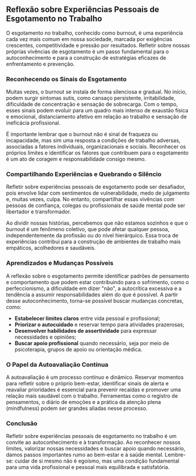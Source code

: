
## Reflexão sobre Experiências Pessoais de Esgotamento no Trabalho

O esgotamento no trabalho, conhecido como burnout, é uma experiência cada vez mais comum em nossa sociedade, marcada por exigências crescentes, competitividade e pressão por resultados. Refletir sobre nossas próprias vivências de esgotamento é um passo fundamental para o autoconhecimento e para a construção de estratégias eficazes de enfrentamento e prevenção.

### Reconhecendo os Sinais do Esgotamento

Muitas vezes, o burnout se instala de forma silenciosa e gradual. No início, podem surgir sintomas sutis, como cansaço persistente, irritabilidade, dificuldade de concentração e sensação de sobrecarga. Com o tempo, esses sinais podem evoluir para um quadro mais intenso de exaustão física e emocional, distanciamento afetivo em relação ao trabalho e sensação de ineficácia profissional.

É importante lembrar que o burnout não é sinal de fraqueza ou incapacidade, mas sim uma resposta a condições de trabalho adversas, associadas a fatores individuais, organizacionais e sociais. Reconhecer os próprios limites e identificar os fatores que contribuem para o esgotamento é um ato de coragem e responsabilidade consigo mesmo.

### Compartilhando Experiências e Quebrando o Silêncio

Refletir sobre experiências pessoais de esgotamento pode ser desafiador, pois envolve lidar com sentimentos de vulnerabilidade, medo de julgamento e, muitas vezes, culpa. No entanto, compartilhar essas vivências com pessoas de confiança, colegas ou profissionais de saúde mental pode ser libertador e transformador.

Ao dividir nossas histórias, percebemos que não estamos sozinhos e que o burnout é um fenômeno coletivo, que pode afetar qualquer pessoa, independentemente da profissão ou do nível hierárquico. Essa troca de experiências contribui para a construção de ambientes de trabalho mais empáticos, acolhedores e saudáveis.

### Aprendizados e Mudanças Possíveis

A reflexão sobre o esgotamento permite identificar padrões de pensamento e comportamento que podem estar contribuindo para o sofrimento, como o perfeccionismo, a dificuldade em dizer "não", a autocrítica excessiva e a tendência a assumir responsabilidades além do que é possível. A partir desse autoconhecimento, torna-se possível buscar mudanças concretas, como:

- **Estabelecer limites claros** entre vida pessoal e profissional;
- **Priorizar o autocuidado** e reservar tempo para atividades prazerosas;
- **Desenvolver habilidades de assertividade** para expressar necessidades e opiniões;
- **Buscar apoio profissional** quando necessário, seja por meio de psicoterapia, grupos de apoio ou orientação médica.

### O Papel da Autoavaliação Contínua

A autoavaliação é um processo contínuo e dinâmico. Reservar momentos para refletir sobre o próprio bem-estar, identificar sinais de alerta e reavaliar prioridades é essencial para prevenir recaídas e promover uma relação mais saudável com o trabalho. Ferramentas como o registro de pensamentos, o diário de emoções e a prática da atenção plena (mindfulness) podem ser grandes aliadas nesse processo.

### Conclusão

Refletir sobre experiências pessoais de esgotamento no trabalho é um convite ao autoconhecimento e à transformação. Ao reconhecer nossos limites, valorizar nossas necessidades e buscar apoio quando necessário, damos passos importantes rumo ao bem-estar e à saúde mental. Lembre-se: cuidar de si mesmo não é egoísmo, mas uma condição fundamental para uma vida profissional e pessoal mais equilibrada e satisfatória.
```
